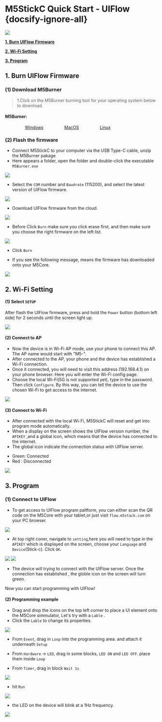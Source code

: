 # M5StickC Quick Start - UIFlow {docsify-ignore-all}

<img src="assets/img/getting_started_pics/m5stickc/m5stickc_06.png">

**[1. Burn UIFlow Firmware](#_1-Burn-UIFlow-Firmware)**

**[2. Wi-Fi Setting](#_2-Wi-Fi-Setting)**

**[3. Program](#_3-Program)**

## 1. Burn UIFlow Firmware

### (1) Download M5Burner

>1.Click on the M5Burner burning tool for your operating system below to download.

<div class="link">
 <h4><span>M5Burner:</span></h4>
    <p>
    <a href="https://m5stack.oss-cn-shenzhen.aliyuncs.com/resource/software/M5Burner.zip" target="_blank" rel="noopener noreferrer"><img src="https://cdn.shopify.com/s/files/1/0056/7689/2250/files/windows_89cc6ea0-2a3c-4327-97e5-8f51f448c38b_icon.png?v=1557026574" alt="">Windows</a>
    <a href="https://m5stack.oss-cn-shenzhen.aliyuncs.com/resource/software/M5Burner_MacOS.zip" target="_blank" rel="noopener noreferrer"><img src="https://cdn.shopify.com/s/files/1/0056/7689/2250/files/mac_large.png?v=1557026570" alt="">MacOS</a>
    <a href="https://m5stack.oss-cn-shenzhen.aliyuncs.com/resource/software/M5Burner_Linux.zip" target="_blank" rel="noopener noreferrer"><img src="https://cdn.shopify.com/s/files/1/0056/7689/2250/files/linux_icon.png?v=1557026584" alt="">Linux</a></p>
</div>



### (2) Flash the firmware

- Connect M5StickC to your computer via the USB Type-C cable, unzip the M5Burner pakage
- Here appears a folder, open the folder and double-click the executable `M5Burner.exe`
<img src="assets/img/getting_started_pics/how_to_burn_firmware/m5burner_folder_01.jpg">

- Select the `COM` number and `Baudrate` (115200), and select the latest version of UIFlow firmware.

<img src="assets/img/getting_started_pics/how_to_burn_firmware/m5burner_com_bandrate_02.jpg">

- Download UIFlow firmware from the cloud.

<img src="assets/img/getting_started_pics/how_to_burn_firmware/M5burner_firmware_download_process_01.jpg">

- Before Click `Burn` make sure you click erase first, and then make sure you choose the right firmware on the left list.
<img src="assets/img/getting_started_pics/how_to_burn_firmware/m5buner_choose_firmware_stickc_01.jpg"> 


-  Click `Burn` 

- If you see the following message, means the firmware has downloaded onto your M5Core.

<img src="assets/img/getting_started_pics/how_to_burn_firmware/m5burner_flash_finish_01.jpg">

## 2. Wi-Fi Setting

#### (1) Select `SETUP`

After flash the UIFlow firmware, press and hold the `Power` button (bottom left side) for 2 seconds until the screen light up.

<img src="assets/img/getting_started_pics/m5stickc/qs_uiflow/qs_uiflow_03.png">


#### (2) Connect to AP

- Now the device is in Wi-Fi AP mode, use your phone to connect this AP. The AP name would start with "M5-". 
- After connected to the AP, your phone and the device has established a Wi-Fi connection.
- Once it connected, you will need to visit this address (192.168.4.1) on your phone browser. Here you will enter the Wi-Fi config page.
- Choose the local Wi-Fi(5G is not supported yet), type in the password. Then click `Configure`. By this way, you can tell the device to use the chosen Wi-Fi to get access to the internet.

<img src="assets/img/getting_started_pics/m5stickc/qs_uiflow/qs_uiflow_04.png">

#### (3) Connect to Wi-Fi

- After connected with the local Wi-Fi, M5StickC will reset and get into program mode automatically. 
- When a display on the screen shows the UIFlow version number, the `APIKEY` ,and a global icon, which means that the device has connected to the internet.
- The global icon indicate the connection status with UIFlow server.
* Green: Connected
* Red : Disconnected

<img src="assets/img/getting_started_pics/m5stickc/qs_uiflow/qs_uiflow_05.png">

## 3. Program

### (1) Connect to UIFlow

- To get access to UIFlow program paltform, you can either scan the QR code on the M5Core with your tablet,or just visit `flow.m5stack.com` on your PC browser.

<img src="assets/img/getting_started_pics/m5stickc/qs_uiflow/qs_uiflow_06.png">

- At top right coner, navigate to `setting`,here you will need to type in the `APIKEY` which is displayed on the screen, choose your `Language` and `Device`(Stick-c). Click `OK`. 

<img src="assets/img/getting_started_pics/m5stack_core/get_started_with_uiflow/click_for_apikey.png">

<img src="assets/img/getting_started_pics/m5stickc/qs_uiflow/qs_uiflow_07.png">

- The device will trying to connect with the UIFlow server. Once the connection has established , the globle icon on the screen will turn green.

Now you can start programming with UIFlow!

#### (2) Programming example

- Drag and drop the icons on the top left corner to place a UI element onto the M5Core simmulator, Let's try with a `Lable` .
- Click the `Lable` to change its properties.

<img src="assets/img/getting_started_pics/m5stickc/qs_uiflow/qs_uiflow_10.png">

- From `Event`, drag in `Loop` into the programming area. and attach it underneath `Setup` 

- From `Hardware` -> `LED`, drag in some blocks, `LED ON` and `LED OFF`. place them inside `Loop` 

- From `Timer`, drag in block `Wait 1s`

<img src="assets/img/getting_started_pics/m5stickc/qs_uiflow/qs_uiflow_13.png">

- hit `Run`
   

<img src="assets/img/getting_started_pics/m5stickc/qs_uiflow/qs_uiflow_16.png">

- the LED on the device will blink at a 1Hz frequency.
<img src="assets/img/getting_started_pics/m5stickc/qs_uiflow/qs_uiflow_14.png">


<!--
## Example

>Click and download [example](https://github.com/m5stack/M5-ProductExampleCodes/tree/master/Core/M5Stick/UIFlow). And open this example code in UIFlow, then run it. Program phenomenon: White squares will scroll back and forth on the screen.

<img src="assets/img/product_pics/core/minicore/m5stick/example/example_core_m5stick_02.png" width=50% height=50%><img src="assets/img/product_pics/core/minicore/m5stick/example/example_core_m5stick_03.png" width=50% height=50%>

### Note

>the resolution of stick screen is **64x128**, so if you want to drag a graph at [WebIDE](http://flow.m5stack.com/) to display on stick screen, it's better for you to drag it within a certain range shown as following figure.(Currently only supports the display of rectangular patterns, as well as labels.)

<img src="assets/img/product_pics/core/minicore/m5stick/example/example_core_m5stick_01.png" width=50% height=50%>

## Related Video

**UIFlow introduce**

<video width="500" height="315" controls>
    <source src="https://m5stack.oss-cn-shenzhen.aliyuncs.com/video/%E6%95%99%E7%A8%8B/UIFlow%20Tutorials/A3%20-%20UIflow%20Tutorial%201.mp4" type="video/mp4">
</video>

**UIFlow quick start (Mac & Linux)**

<video width="500" height="315" controls>
    <source src="https://m5stack.oss-cn-shenzhen.aliyuncs.com/video/LukeVideo/Getting%20started%20with%20UI%20flow%20(Mac_Linux).mp4" type="video/mp4">
</video> -->


<style>

.link a{

    padding-left: 13%;

}

</style>